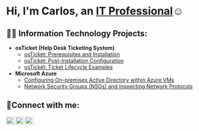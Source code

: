 <h1>Hi, I'm Carlos, an <a href="https://linkedin.com/in/Josh">IT Professional</a>☺</h1>

<h2>👨‍💻 Information Technology Projects:</h2>

- <b>osTicket (Help Desk Ticketing System)</b>
  - [osTicket: Prerequisites and Installation](https://github.com/CarlosMorenoo/osticket-prereqs)
  - [osTicket: Post-Installation Configuration](https://github.com/CarlosMorenoo/post-install-config)
  - [osTicket: Ticket Lifecycle Examples](https://github.com/CarlosMorenoo/ticket-lifecycle)
- <b>Microsoft Azure</b>
  - [Configuring On-premises Active Directory within Azure VMs](https://github.com/CarlosMorenoo/Config-AD)
  - [Network Security Groups (NSGs) and Inspecting Network Protocols](https://github.com/CarlosMorenoo/azure-network-protocols)

<h2>🤳Connect with me:</h2>

[<img align="left" alt="Josh | Twitter" width="22px" src="https://cdn.jsdelivr.net/npm/simple-icons@v3/icons/twitter.svg" />][twitter]
[<img align="left" alt="Josh | LinkedIn" width="22px" src="https://cdn.jsdelivr.net/npm/simple-icons@v3/icons/linkedin.svg" />][linkedin]
[<img align="left" alt="Josh | Instagram" width="22px" src="https://cdn.jsdelivr.net/npm/simple-icons@v3/icons/instagram.svg" />][instagram]

[twitter]: https://twitter.com/Josh
[instagram]: https://www.instagram.com/Josh
[linkedin]: https://linkedin.com/in/Josh
